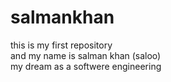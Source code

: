 # salmankhan
this is my first repository
<br>
and my name is salman khan (saloo)
<br>
my dream as a softwere engineering
